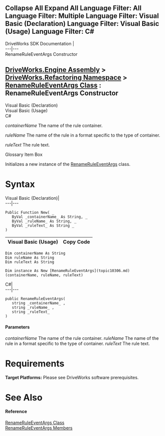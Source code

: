        

 Collapse All Expand All  Language Filter: All  Language Filter: Multiple  Language Filter: Visual Basic (Declaration) Language Filter: Visual Basic (Usage) Language Filter: C#  
---  
DriveWorks SDK Documentation  |   
---|---  
RenameRuleEventArgs Constructor   
  
[DriveWorks.Engine Assembly](topic2156.md) > [DriveWorks.Refactoring Namespace](topic10266.md) > [RenameRuleEventArgs Class](topic10306.md) : RenameRuleEventArgs Constructor  
---  
  
Visual Basic (Declaration)    
Visual Basic (Usage)    
C# 

_containerName_
    The name of the rule container.

_ruleName_
    The name of the rule in a format specific to the type of container.

_ruleText_
    The rule text.

Glossary Item Box

Initializes a new instance of the [RenameRuleEventArgs](topic10306.md) class. 

# Syntax

Visual Basic (Declaration)|   
---|---  
      
    
    Public Function New( _
       ByVal _containerName_ As String, _
       ByVal _ruleName_ As String, _
       ByVal _ruleText_ As String _
    )  
  
Visual Basic (Usage)| Copy Code  
---|---  
      
    
    Dim containerName As String
    Dim ruleName As String
    Dim ruleText As String
     
    Dim instance As New [RenameRuleEventArgs](topic10306.md)(containerName, ruleName, ruleText)  
  
C#|   
---|---  
      
    
    public RenameRuleEventArgs( 
       string _containerName_ ,
       string _ruleName_ ,
       string _ruleText_
    )  
  
#### Parameters

 _containerName_
    The name of the rule container.
_ruleName_
    The name of the rule in a format specific to the type of container.
_ruleText_
    The rule text.

# Requirements

**Target Platforms:** Please see DriveWorks software prerequisites.

# See Also

#### Reference

[RenameRuleEventArgs Class](topic10306.md)   
[RenameRuleEventArgs Members](topic10307.md)



